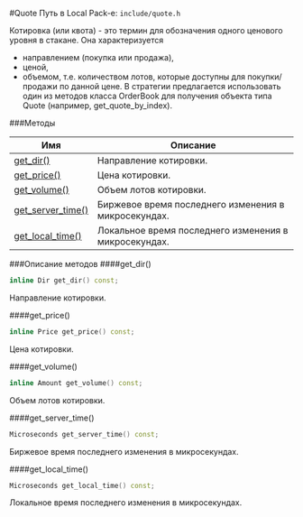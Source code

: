 #Quote
Путь в Local Pack-е: `include/quote.h`

Котировка (или квота) - это термин для обозначения одного ценового уровня в стакане.
Она характеризуется
- направлением (покупка или продажа),
- ценой,
- объемом, т.е. количеством лотов, которые доступны для покупки/продажи по данной цене.
В стратегии предлагается использовать один из методов класса OrderBook для получения
объекта типа Quote (например, get_quote_by_index).

###Методы

|Имя| Описание|
|------------------|--------------------|
|[get_dir()](#get_dir)|Направление котировки.|
|[get_price()](#get_price)|Цена котировки.|
|[get_volume()](#get_volume)|Объем лотов котировки.|
|[get_server_time()](#get_server_time)|Биржевое время последнего изменения в микросекундах.|
|[get_local_time()](#get_local_time)|Локальное время последнего изменения в микросекундах.|

###Описание методов
<a name="get_dir"></a>
####get_dir()
```c++
inline Dir get_dir() const;
```
Направление котировки.

<a name="get_price"></a>
####get_price()
```c++
inline Price get_price() const;
```
Цена котировки.

<a name="get_volume"></a>
####get_volume()
```c++
inline Amount get_volume() const;
```
Объем лотов котировки.

<a name="get_server_time"></a>
####get_server_time()
```c++
Microseconds get_server_time() const;
```
Биржевое время последнего изменения в микросекундах.

<a name="get_local_time"></a>
####get_local_time()
```c++
Microseconds get_local_time() const;
```
Локальное время последнего изменения в микросекундах.
